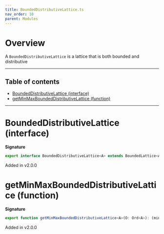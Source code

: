 ```yaml
---
title: BoundedDistributiveLattice.ts
nav_order: 10
parent: Modules
---
```


# Overview

A `BoundedDistributiveLattice` is a lattice that is both bounded and distributive

---

<h2 class="text-delta">Table of contents</h2>

- [BoundedDistributiveLattice (interface)](#boundeddistributivelattice-interface)
- [getMinMaxBoundedDistributiveLattice (function)](#getminmaxboundeddistributivelattice-function)

---

# BoundedDistributiveLattice (interface)

**Signature**

```ts
export interface BoundedDistributiveLattice<A> extends BoundedLattice<A>, DistributiveLattice<A> {}
```

Added in v2.0.0

# getMinMaxBoundedDistributiveLattice (function)

**Signature**

```ts
export function getMinMaxBoundedDistributiveLattice<A>(O: Ord<A>): (min: A, max: A) => BoundedDistributiveLattice<A> { ... }
```

Added in v2.0.0
